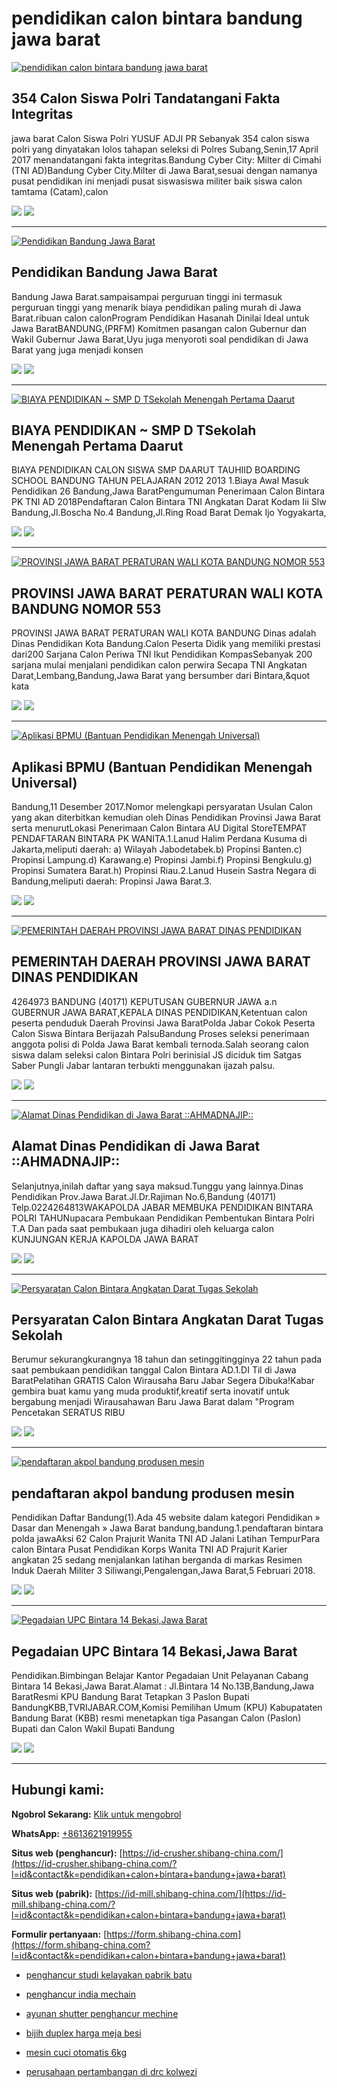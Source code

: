 # pendidikan calon bintara bandung jawa barat

<a href="https://swt.shibang-china.com/?l=id&img&k=pendidikan+calon+bintara+bandung+jawa+barat" target="_blank">![pendidikan calon bintara bandung jawa barat](http://static.shibang-china.com/all-800x300/386.jpg)</a>

## 354 Calon Siswa Polri Tandatangani Fakta Integritas
jawa barat Calon Siswa Polri YUSUF ADJI PR Sebanyak 354 calon siswa polri yang dinyatakan lolos tahapan seleksi di Polres Subang,Senin,17 April 2017 menandatangani fakta integritas.Bandung Cyber City: Milter di Cimahi (TNI AD)Bandung Cyber City.Milter di Jawa Barat,sesuai dengan namanya pusat pendidikan ini menjadi pusat siswasiswa militer baik siswa calon tamtama (Catam),calon


<a href="https://whatsapp.shibangsoft.com/WhatsApp.php" target="_blank" title="WhatsApp">![](http://static.shibang-china.com/icon/whatsapp.png)</a> <a href="https://swt.shibang-china.com/?l=id&icon&k=pendidikan+calon+bintara+bandung+jawa+barat" target="_blank">![](http://static.shibang-china.com/icon/chat-id.png)</a>

---

<a href="https://swt.shibang-china.com/?l=id&img&k=pendidikan+calon+bintara+bandung+jawa+barat" target="_blank">![Pendidikan Bandung Jawa Barat](http://static.shibang-china.com/all-800x300/999.jpg)</a>

## Pendidikan Bandung Jawa Barat
Bandung Jawa Barat.sampaisampai perguruan tinggi ini termasuk perguruan tinggi yang menarik biaya pendidikan paling murah di Jawa Barat.ribuan calon calonProgram Pendidikan Hasanah Dinilai Ideal untuk Jawa BaratBANDUNG,(PRFM) Komitmen pasangan calon Gubernur dan Wakil Gubernur Jawa Barat,Uyu juga menyoroti soal pendidikan di Jawa Barat yang juga menjadi konsen


<a href="https://whatsapp.shibangsoft.com/WhatsApp.php" target="_blank" title="WhatsApp">![](http://static.shibang-china.com/icon/whatsapp.png)</a> <a href="https://swt.shibang-china.com/?l=id&icon&k=pendidikan+calon+bintara+bandung+jawa+barat" target="_blank">![](http://static.shibang-china.com/icon/chat-id.png)</a>

---

<a href="https://swt.shibang-china.com/?l=id&img&k=pendidikan+calon+bintara+bandung+jawa+barat" target="_blank">![BIAYA PENDIDIKAN ~ SMP D TSekolah Menengah Pertama Daarut](http://static.shibang-china.com/all-800x300/1354.jpg)</a>

## BIAYA PENDIDIKAN ~ SMP D TSekolah Menengah Pertama Daarut
BIAYA PENDIDIKAN CALON SISWA SMP DAARUT TAUHIID BOARDING SCHOOL BANDUNG TAHUN PELAJARAN 2012 2013 1.Biaya Awal Masuk Pendidikan 26 Bandung,Jawa BaratPengumuman Penerimaan Calon Bintara PK TNI AD 2018Pendaftaran Calon Bintara TNI Angkatan Darat Kodam Iii Slw Bandung,Jl.Boscha No.4 Bandung,Jl.Ring Road Barat Demak Ijo Yogyakarta,


<a href="https://whatsapp.shibangsoft.com/WhatsApp.php" target="_blank" title="WhatsApp">![](http://static.shibang-china.com/icon/whatsapp.png)</a> <a href="https://swt.shibang-china.com/?l=id&icon&k=pendidikan+calon+bintara+bandung+jawa+barat" target="_blank">![](http://static.shibang-china.com/icon/chat-id.png)</a>

---

<a href="https://swt.shibang-china.com/?l=id&img&k=pendidikan+calon+bintara+bandung+jawa+barat" target="_blank">![PROVINSI JAWA BARAT PERATURAN WALI KOTA BANDUNG NOMOR 553](http://static.shibang-china.com/all-800x300/419.jpg)</a>

## PROVINSI JAWA BARAT PERATURAN WALI KOTA BANDUNG NOMOR 553
PROVINSI JAWA BARAT PERATURAN WALI KOTA BANDUNG Dinas adalah Dinas Pendidikan Kota Bandung.Calon Peserta Didik yang memiliki prestasi dari200 Sarjana Calon Periwa TNI Ikut Pendidikan KompasSebanyak 200 sarjana mulai menjalani pendidikan calon perwira Secapa TNI Angkatan Darat,Lembang,Bandung,Jawa Barat yang bersumber dari Bintara,&quot kata


<a href="https://whatsapp.shibangsoft.com/WhatsApp.php" target="_blank" title="WhatsApp">![](http://static.shibang-china.com/icon/whatsapp.png)</a> <a href="https://swt.shibang-china.com/?l=id&icon&k=pendidikan+calon+bintara+bandung+jawa+barat" target="_blank">![](http://static.shibang-china.com/icon/chat-id.png)</a>

---

<a href="https://swt.shibang-china.com/?l=id&img&k=pendidikan+calon+bintara+bandung+jawa+barat" target="_blank">![Aplikasi BPMU (Bantuan Pendidikan Menengah Universal)](http://static.shibang-china.com/all-800x300/159.jpg)</a>

## Aplikasi BPMU (Bantuan Pendidikan Menengah Universal)
Bandung,11 Desember 2017.Nomor melengkapi persyaratan Usulan Calon yang akan diterbitkan kemudian oleh Dinas Pendidikan Provinsi Jawa Barat serta menurutLokasi Penerimaan Calon Bintara AU Digital StoreTEMPAT PENDAFTARAN BINTARA PK WANITA.1.Lanud Halim Perdana Kusuma di Jakarta,meliputi daerah: a) Wilayah Jabodetabek.b) Propinsi Banten.c) Propinsi Lampung.d) Karawang.e) Propinsi Jambi.f) Propinsi Bengkulu.g) Propinsi Sumatera Barat.h) Propinsi Riau.2.Lanud Husein Sastra Negara di Bandung,meliputi daerah: Propinsi Jawa Barat.3.


<a href="https://whatsapp.shibangsoft.com/WhatsApp.php" target="_blank" title="WhatsApp">![](http://static.shibang-china.com/icon/whatsapp.png)</a> <a href="https://swt.shibang-china.com/?l=id&icon&k=pendidikan+calon+bintara+bandung+jawa+barat" target="_blank">![](http://static.shibang-china.com/icon/chat-id.png)</a>

---

<a href="https://swt.shibang-china.com/?l=id&img&k=pendidikan+calon+bintara+bandung+jawa+barat" target="_blank">![PEMERINTAH DAERAH PROVINSI JAWA BARAT DINAS PENDIDIKAN](http://static.shibang-china.com/all-800x300/470.jpg)</a>

## PEMERINTAH DAERAH PROVINSI JAWA BARAT DINAS PENDIDIKAN
4264973 BANDUNG (40171) KEPUTUSAN GUBERNUR JAWA a.n GUBERNUR JAWA BARAT,KEPALA DINAS PENDIDIKAN,Ketentuan calon peserta penduduk Daerah Provinsi Jawa BaratPolda Jabar Cokok Peserta Calon Siswa Bintara Berijazah PalsuBandung Proses seleksi penerimaan anggota polisi di Polda Jawa Barat kembali ternoda.Salah seorang calon siswa dalam seleksi calon Bintara Polri berinisial JS diciduk tim Satgas Saber Pungli Jabar lantaran terbukti menggunakan ijazah palsu.


<a href="https://whatsapp.shibangsoft.com/WhatsApp.php" target="_blank" title="WhatsApp">![](http://static.shibang-china.com/icon/whatsapp.png)</a> <a href="https://swt.shibang-china.com/?l=id&icon&k=pendidikan+calon+bintara+bandung+jawa+barat" target="_blank">![](http://static.shibang-china.com/icon/chat-id.png)</a>

---

<a href="https://swt.shibang-china.com/?l=id&img&k=pendidikan+calon+bintara+bandung+jawa+barat" target="_blank">![Alamat Dinas Pendidikan di Jawa Barat ::AHMADNAJIP::](http://static.shibang-china.com/all-800x300/1345.jpg)</a>

## Alamat Dinas Pendidikan di Jawa Barat ::AHMADNAJIP::
Selanjutnya,inilah daftar yang saya maksud.Tunggu yang lainnya.Dinas Pendidikan Prov.Jawa Barat.Jl.Dr.Rajiman No.6,Bandung (40171) Telp.0224264813WAKAPOLDA JABAR MEMBUKA PENDIDIKAN BINTARA POLRI TAHUNupacara Pembukaan Pendidikan Pembentukan Bintara Polri T.A Dan pada saat pembukaan juga dihadiri oleh keluarga calon KUNJUNGAN KERJA KAPOLDA JAWA BARAT


<a href="https://whatsapp.shibangsoft.com/WhatsApp.php" target="_blank" title="WhatsApp">![](http://static.shibang-china.com/icon/whatsapp.png)</a> <a href="https://swt.shibang-china.com/?l=id&icon&k=pendidikan+calon+bintara+bandung+jawa+barat" target="_blank">![](http://static.shibang-china.com/icon/chat-id.png)</a>

---

<a href="https://swt.shibang-china.com/?l=id&img&k=pendidikan+calon+bintara+bandung+jawa+barat" target="_blank">![Persyaratan Calon Bintara Angkatan Darat Tugas Sekolah](http://static.shibang-china.com/all-800x300/1329.jpg)</a>

## Persyaratan Calon Bintara Angkatan Darat Tugas Sekolah
Berumur sekurangkurangnya 18 tahun dan setinggitingginya 22 tahun pada saat pembukaan pendidikan tanggal Calon Bintara AD.1.DI Til di Jawa BaratPelatihan GRATIS Calon Wirausaha Baru Jabar Segera Dibuka!Kabar gembira buat kamu yang muda produktif,kreatif serta inovatif untuk bergabung menjadi Wirausahawan Baru Jawa Barat dalam "Program Pencetakan SERATUS RIBU


<a href="https://whatsapp.shibangsoft.com/WhatsApp.php" target="_blank" title="WhatsApp">![](http://static.shibang-china.com/icon/whatsapp.png)</a> <a href="https://swt.shibang-china.com/?l=id&icon&k=pendidikan+calon+bintara+bandung+jawa+barat" target="_blank">![](http://static.shibang-china.com/icon/chat-id.png)</a>

---

<a href="https://swt.shibang-china.com/?l=id&img&k=pendidikan+calon+bintara+bandung+jawa+barat" target="_blank">![pendaftaran akpol bandung produsen mesin](http://static.shibang-china.com/all-800x300/796.jpg)</a>

## pendaftaran akpol bandung produsen mesin
Pendidikan Daftar Bandung(1).Ada 45 website dalam kategori Pendidikan » Dasar dan Menengah » Jawa Barat bandung,bandung.1.pendaftaran bintara polda jawaAksi 62 Calon Prajurit Wanita TNI AD Jalani Latihan TempurPara calon Bintara Pusat Pendidikan Korps Wanita TNI AD Prajurit Karier angkatan 25 sedang menjalankan latihan berganda di markas Resimen Induk Daerah Militer 3 Siliwangi,Pengalengan,Jawa Barat,5 Februari 2018.


<a href="https://whatsapp.shibangsoft.com/WhatsApp.php" target="_blank" title="WhatsApp">![](http://static.shibang-china.com/icon/whatsapp.png)</a> <a href="https://swt.shibang-china.com/?l=id&icon&k=pendidikan+calon+bintara+bandung+jawa+barat" target="_blank">![](http://static.shibang-china.com/icon/chat-id.png)</a>

---

<a href="https://swt.shibang-china.com/?l=id&img&k=pendidikan+calon+bintara+bandung+jawa+barat" target="_blank">![Pegadaian UPC Bintara 14 Bekasi,Jawa Barat](http://static.shibang-china.com/all-800x300/1109.jpg)</a>

## Pegadaian UPC Bintara 14 Bekasi,Jawa Barat
Pendidikan.Bimbingan Belajar Kantor Pegadaian Unit Pelayanan Cabang Bintara 14 Bekasi,Jawa Barat.Alamat : Jl.Bintara 14 No.13B,Bandung,Jawa BaratResmi KPU Bandung Barat Tetapkan 3 Paslon Bupati BandungKBB,TVRIJABAR.COM,Komisi Pemilihan Umum (KPU) Kabupataten Bandung Barat (KBB) resmi menetapkan tiga Pasangan Calon (Paslon) Bupati dan Calon Wakil Bupati Bandung


<a href="https://whatsapp.shibangsoft.com/WhatsApp.php" target="_blank" title="WhatsApp">![](http://static.shibang-china.com/icon/whatsapp.png)</a> <a href="https://swt.shibang-china.com/?l=id&icon&k=pendidikan+calon+bintara+bandung+jawa+barat" target="_blank">![](http://static.shibang-china.com/icon/chat-id.png)</a>

---
## Hubungi kami:

**Ngobrol Sekarang:** [Klik untuk mengobrol](https://swt.shibang-china.com?l=id&contact&k=pendidikan+calon+bintara+bandung+jawa+barat)

**WhatsApp:**  [+8613621919955](https://whatsapp.shibangsoft.com/WhatsApp.php)

**Situs web (penghancur):** [https://id-crusher.shibang-china.com/](https://id-crusher.shibang-china.com/?l=id&contact&k=pendidikan+calon+bintara+bandung+jawa+barat)

**Situs web (pabrik):** [https://id-mill.shibang-china.com/](https://id-mill.shibang-china.com/?l=id&contact&k=pendidikan+calon+bintara+bandung+jawa+barat)

**Formulir pertanyaan:** [https://form.shibang-china.com](https://form.shibang-china.com?l=id&contact&k=pendidikan+calon+bintara+bandung+jawa+barat)

* [penghancur studi kelayakan pabrik batu](../33/penghancur%20studi%20kelayakan%20pabrik%20batu.md)

* [penghancur india mechain](../31/penghancur%20india%20mechain.md)

* [ayunan shutter penghancur mechine](../34/ayunan%20shutter%20penghancur%20mechine.md)

* [bijih duplex harga meja besi](../39/bijih%20duplex%20harga%20meja%20besi.md)

* [mesin cuci otomatis 6kg](../34/mesin%20cuci%20otomatis%206kg.md)

* [perusahaan pertambangan di drc kolwezi](../31/perusahaan%20pertambangan%20di%20drc%20kolwezi.md)